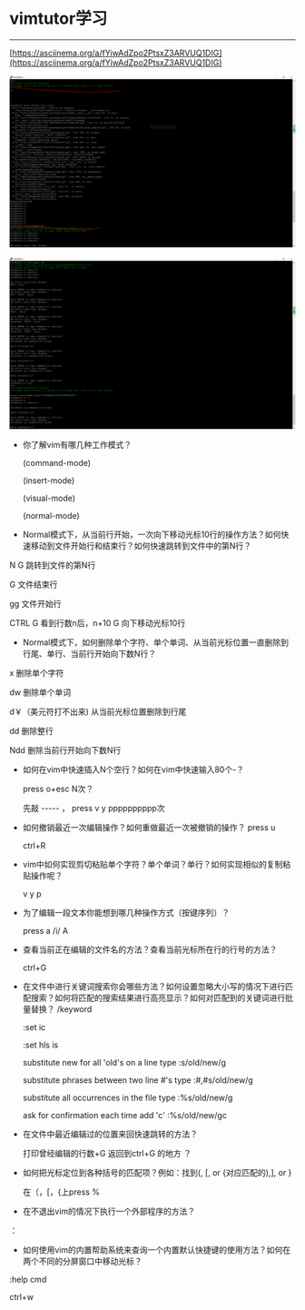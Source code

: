 # vimtutor学习
---
[https://asciinema.org/a/fYiwAdZpo2PtsxZ3ARVUQ1DIG](https://asciinema.org/a/fYiwAdZpo2PtsxZ3ARVUQ1DIG)


![](image/1.PNG)

![](image/2.PNG)

- 你了解vim有哪几种工作模式？

   (command-mode)

   (insert-mode)

   (visual-mode)

   (normal-mode) 

- Normal模式下，从当前行开始，一次向下移动光标10行的操作方法？如何快速移动到文件开始行和结束行？如何快速跳转到文件中的第N行？

 N G 跳转到文件的第N行

 G 文件结束行

 gg 文件开始行

CTRL G 看到行数n后，n+10 G 向下移动光标10行
 
- Normal模式下，如何删除单个字符、单个单词、从当前光标位置一直删除到行尾、单行、当前行开始向下数N行？

x 删除单个字符

dw 删除单个单词

d￥（美元符打不出来) 从当前光标位置删除到行尾

dd 删除整行

Ndd 删除当前行开始向下数N行

- 如何在vim中快速插入N个空行？如何在vim中快速输入80个-？
 
   press o+esc N次？

   先敲 ----- ， press v y pppppppppp次

- 如何撤销最近一次编辑操作？如何重做最近一次被撤销的操作？
  press u

  ctrl+R

- vim中如何实现剪切粘贴单个字符？单个单词？单行？如何实现相似的复制粘贴操作呢？

  v y p

- 为了编辑一段文本你能想到哪几种操作方式（按键序列）？

  press a /i/ A 
  

- 查看当前正在编辑的文件名的方法？查看当前光标所在行的行号的方法？

  ctrl+G

- 在文件中进行关键词搜索你会哪些方法？如何设置忽略大小写的情况下进行匹配搜索？如何将匹配的搜索结果进行高亮显示？如何对匹配到的关键词进行批量替换？
  /keyword 

  :set ic

  :set hls is
  
  substitute new for all 'old's on a line type       :s/old/new/g

  substitute phrases between two line #'s type       :#,#s/old/new/g

  substitute all occurrences in the file type        :%s/old/new/g

  ask for confirmation each time add 'c'             :%s/old/new/gc

- 在文件中最近编辑过的位置来回快速跳转的方法？
  
   打印曾经编辑的行数+G 返回到ctrl+G 的地方 ？

- 如何把光标定位到各种括号的匹配项？例如：找到(, [, or {对应匹配的),], or }
  
  在（，[，{上press %
- 在不退出vim的情况下执行一个外部程序的方法？

：

- 如何使用vim的内置帮助系统来查询一个内置默认快捷键的使用方法？如何在两个不同的分屏窗口中移动光标？

:help cmd

ctrl+w


